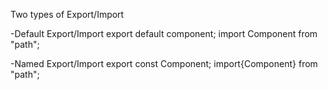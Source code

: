 Two types of Export/Import

-Default Export/Import
export default component;
import Component from "path";

-Named  Export/Import
 export const Component;
 import{Component} from "path";